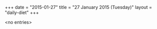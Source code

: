 +++
date = "2015-01-27"
title = "27 January 2015 (Tuesday)"
layout = "daily-diet"
+++


\<no entries\>

